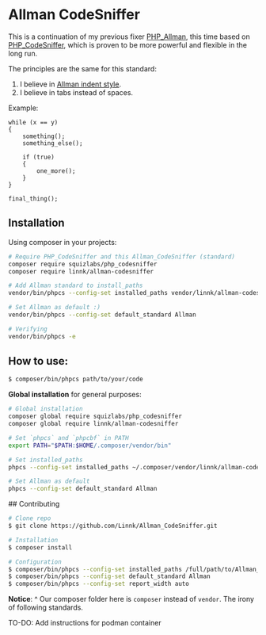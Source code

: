 # Allman CodeSniffer

This is a continuation of my previous fixer [PHP_Allman](https://github.com/Linnk/PHP-Allman), this time based on [PHP_CodeSniffer](https://github.com/PHPCSStandards/PHP_CodeSniffer), which is proven to be more powerful and flexible in the long run.

The principles are the same for this standard:

1. I believe in [Allman indent style](https://en.wikipedia.org/wiki/Indent_style#Allman_style).
2. I believe in tabs instead of spaces.

Example:

```
while (x == y)
{
	something();
	something_else();

	if (true)
	{
		one_more();
	}
}

final_thing();
```

## Installation

Using composer in your projects:

```bash
# Require PHP_CodeSniffer and this Allman_CodeSniffer (standard)
composer require squizlabs/php_codesniffer
composer require linnk/allman-codesniffer

# Add Allman standard to install_paths
vendor/bin/phpcs --config-set installed_paths vendor/linnk/allman-codesniffer/

# Set Allman as default :)
vendor/bin/phpcs --config-set default_standard Allman

# Verifying
vendor/bin/phpcs -e
```

## How to use:

```bash
$ composer/bin/phpcs path/to/your/code
```

**Global installation** for general purposes:

```bash
# Global installation
composer global require squizlabs/php_codesniffer
composer global require linnk/allman-codesniffer

# Set `phpcs` and `phpcbf` in PATH
export PATH="$PATH:$HOME/.composer/vendor/bin"

# Set installed_paths
phpcs --config-set installed_paths ~/.composer/vendor/linnk/allman-codesniffer/

# Set Allman as default
phpcs --config-set default_standard Allman
```

## Contributing

```bash
# Clone repo
$ git clone https://github.com/Linnk/Allman_CodeSniffer.git

# Installation
$ composer install

# Configuration
$ composer/bin/phpcs --config-set installed_paths /full/path/to/Allman_CodeSniffer/
$ composer/bin/phpcs --config-set default_standard Allman
$ composer/bin/phpcs --config-set report_width auto
```
**Notice**: ^ Our composer folder here is `composer` instead of `vendor`. The irony of following standards.

TO-DO: Add instructions for podman container
